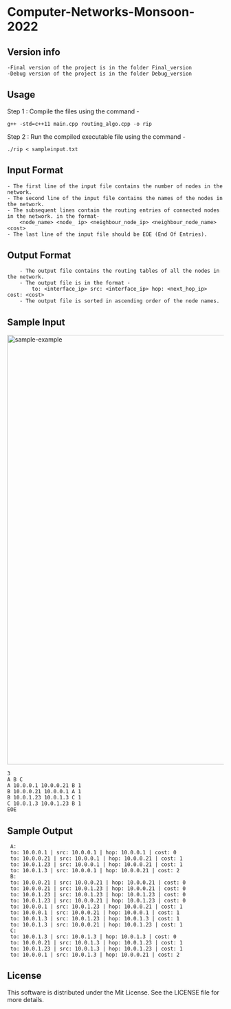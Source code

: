 # Computer-Networks-Monsoon-2022

## Version info
    -Final version of the project is in the folder Final_version
    -Debug version of the project is in the folder Debug_version

## Usage

Step 1 : Compile the files using the command - 

    g++ -std=c++11 main.cpp routing_algo.cpp -o rip

Step 2 : Run the compiled executable file using the command - 

    ./rip < sampleinput.txt

## Input Format

    - The first line of the input file contains the number of nodes in the network.
    - The second line of the input file contains the names of the nodes in the network.
    - The subsequent lines contain the routing entries of connected nodes in the network. in the format- 
        <node_name> <node_ ip> <neighbour_node_ip> <neighbour_node_name> <cost>
    - The last line of the input file should be EOE (End Of Entries).

## Output Format
    
        - The output file contains the routing tables of all the nodes in the network.
        - The output file is in the format - 
            to: <interface_ip> src: <interface_ip> hop: <next_hop_ip> cost: <cost> 
        - The output file is sorted in ascending order of the node names.

## Sample Input 

<img src="https://i.ibb.co/sFv708K/sample-example.png" alt="sample-example" border="0"  style="width:1000px;"><br />

    3
    A B C
    A 10.0.0.1 10.0.0.21 B 1
    B 10.0.0.21 10.0.0.1 A 1
    B 10.0.1.23 10.0.1.3 C 1
    C 10.0.1.3 10.0.1.23 B 1
    EOE

## Sample Output
	 
     A:
	 to: 10.0.0.1 | src: 10.0.0.1 | hop: 10.0.0.1 | cost: 0
	 to: 10.0.0.21 | src: 10.0.0.1 | hop: 10.0.0.21 | cost: 1
	 to: 10.0.1.23 | src: 10.0.0.1 | hop: 10.0.0.21 | cost: 1
	 to: 10.0.1.3 | src: 10.0.0.1 | hop: 10.0.0.21 | cost: 2
	 B:
	 to: 10.0.0.21 | src: 10.0.0.21 | hop: 10.0.0.21 | cost: 0
	 to: 10.0.0.21 | src: 10.0.1.23 | hop: 10.0.0.21 | cost: 0
	 to: 10.0.1.23 | src: 10.0.1.23 | hop: 10.0.1.23 | cost: 0
	 to: 10.0.1.23 | src: 10.0.0.21 | hop: 10.0.1.23 | cost: 0
	 to: 10.0.0.1 | src: 10.0.1.23 | hop: 10.0.0.21 | cost: 1
	 to: 10.0.0.1 | src: 10.0.0.21 | hop: 10.0.0.1 | cost: 1
	 to: 10.0.1.3 | src: 10.0.1.23 | hop: 10.0.1.3 | cost: 1
	 to: 10.0.1.3 | src: 10.0.0.21 | hop: 10.0.1.23 | cost: 1
	 C:
	 to: 10.0.1.3 | src: 10.0.1.3 | hop: 10.0.1.3 | cost: 0
	 to: 10.0.0.21 | src: 10.0.1.3 | hop: 10.0.1.23 | cost: 1
	 to: 10.0.1.23 | src: 10.0.1.3 | hop: 10.0.1.23 | cost: 1
	 to: 10.0.0.1 | src: 10.0.1.3 | hop: 10.0.0.21 | cost: 2

## License
This software is distributed under the Mit License. See the LICENSE file for more details.